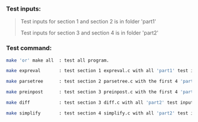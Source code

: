 ### Test inputs:

>Test inputs for section 1 and section 2 is in folder 'part1'
>
>Test inputs for section 3 and section 4 is in folder 'part2'


### Test command:
```bash
make 'or' make all  : test all program.

make expreval       : test section 1 expreval.c with all 'part1' test inputs.

make parsetree      : test section 2 parsetree.c with the first 4 'part1' test inputs.

make preinpost      : test section 3 preinpost.c with the first 4 'part1' test inputs.

make diff           : test section 3 diff.c with all 'part2' test inputs.

make simplify       : test section 4 simplify.c with all 'part2' test inputs.
